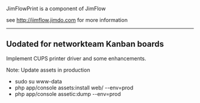 JimFlowPrint is a component of JimFlow

see http://jimflow.jimdo.com for more information


----

## Uodated for networkteam Kanban boards

Implement CUPS printer driver and some enhancements.

Note: Update assets in production

* sudo su www-data
* php app/console assets:install web/ --env=prod
* php app/console assetic:dump --env=prod
